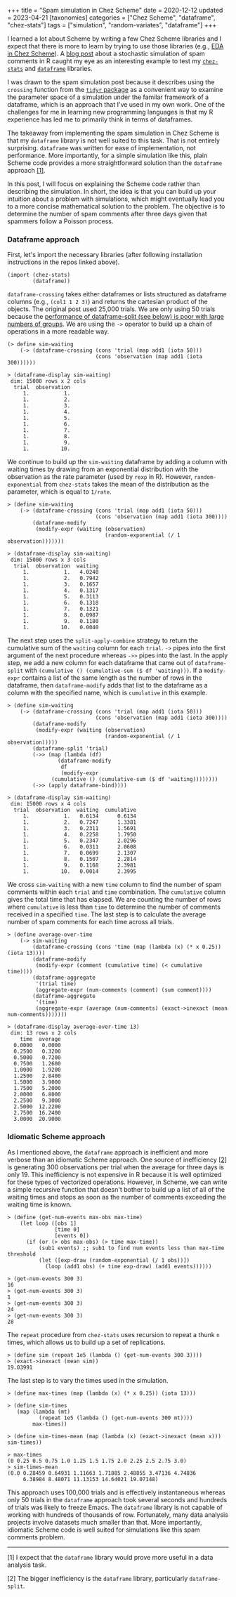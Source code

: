 +++
title = "Spam simulation in Chez Scheme"
date = 2020-12-12
updated = 2023-04-21
[taxonomies]
categories = ["Chez Scheme", "dataframe", "chez-stats"]
tags = ["simulation", "random-variates", "dataframe"]
+++

I learned a lot about Scheme by writing a few Chez Scheme libraries and I expect that there is more to learn by trying to use those libraries (e.g., [EDA in Chez Scheme](/eda-chez-scheme/)). A [blog post](http://varianceexplained.org/r/spam-simulation/) about a stochastic simulation of spam comments in R caught my eye as an interesting example to test my [`chez-stats`](https://github.com/hinkelman/chez-stats) and [`dataframe`](https://github.com/hinkelman/dataframe/) libraries.

<!-- more -->

I was drawn to the spam simulation post because it describes using the `crossing` function from the [`tidyr` package](https://tidyr.tidyverse.org/) as a convenient way to examine the parameter space of a simulation under the familar framework of a dataframe, which is an approach that I've used in my own work. One of the challenges for me in learning new programming languages is that my R experience has led me to primarily think in terms of dataframes. 

The takeaway from implementing the spam simulation in Chez Scheme is that my `dataframe` library is not well suited to this task. That is not entirely surprising. `dataframe` was written for ease of implementation, not performance. More importantly, for a simple simulation like this, plain Scheme code provides a more straightforward solution than the `dataframe` approach [[1]](#1). 

In this post, I will focus on explaining the Scheme code rather than describing the simulation. In short, the idea is that you can build up your intuition about a problem with simulations, which might eventually lead you to a more concise mathematical solution to the problem. The objective is to determine the number of spam comments after three days given that spammers follow a Poisson process. 

### Dataframe approach

First, let's import the necessary libraries (after following installation instructions in the repos linked above).

```
(import (chez-stats)
        (dataframe))
```

`dataframe-crossing` takes either dataframes or lists structured as dataframe columns (e.g., `(col1 1 2 3)`) and returns the cartesian product of the objects. The original post used 25,000 trials. We are only using 50 trials because the [performance of dataframe-split (see below) is poor with large numbers of groups](https://github.com/hinkelman/dataframe/issues/5). We are using the `->` operator to build up a chain of operations in a more readable way.

```
(> define sim-waiting
    (-> (dataframe-crossing (cons 'trial (map add1 (iota 50)))
                            (cons 'observation (map add1 (iota 300))))))

> (dataframe-display sim-waiting)
 dim: 15000 rows x 2 cols
  trial  observation 
     1.           1. 
     1.           2. 
     1.           3. 
     1.           4. 
     1.           5. 
     1.           6. 
     1.           7. 
     1.           8. 
     1.           9. 
     1.          10. 
```

We continue to build up the `sim-waiting` dataframe by adding a column with waiting times by drawing from an exponential distribution with the observation as the rate parameter (used by `rexp` in R). However, `random-exponential` from `chez-stats` takes the mean of the distribution as the parameter, which is equal to `1/rate`.  

```
> (define sim-waiting
    (-> (dataframe-crossing (cons 'trial (map add1 (iota 50)))
                            (cons 'observation (map add1 (iota 300))))
        (dataframe-modify
         (modify-expr (waiting (observation)
                               (random-exponential (/ 1 observation)))))))

> (dataframe-display sim-waiting)
 dim: 15000 rows x 3 cols
  trial  observation  waiting 
     1.           1.   4.0240 
     1.           2.   0.7942 
     1.           3.   0.1657 
     1.           4.   0.1317 
     1.           5.   0.3113 
     1.           6.   0.1318 
     1.           7.   0.1321 
     1.           8.   0.0987 
     1.           9.   0.1180 
     1.          10.   0.0040 
```

The next step uses the `split-apply-combine` strategy to return the cumulative sum of the `waiting` column for each `trial`. `->` pipes into the first argument of the next procedure whereas `->>` pipes into the last. In the apply step, we add a new column for each dataframe that came out of `dataframe-split` with `(cumulative () (cumulative-sum ($ df 'waiting)))`. If a `modify-expr` contains a list of the same length as the number of rows in the dataframe, then `dataframe-modify` adds that list to the dataframe as a column with the specified name, which is `cumulative` in this example.

```
> (define sim-waiting
    (-> (dataframe-crossing (cons 'trial (map add1 (iota 50)))
                            (cons 'observation (map add1 (iota 300))))
        (dataframe-modify
         (modify-expr (waiting (observation)
                               (random-exponential (/ 1 observation)))))
        (dataframe-split 'trial)
        (->> (map (lambda (df)
	            (dataframe-modify
	             df
	             (modify-expr
		      (cumulative () (cumulative-sum ($ df 'waiting))))))))
        (->> (apply dataframe-bind))))

> (dataframe-display sim-waiting)
 dim: 15000 rows x 4 cols
  trial  observation  waiting  cumulative 
     1.           1.   0.6134      0.6134 
     1.           2.   0.7247      1.3381 
     1.           3.   0.2311      1.5691 
     1.           4.   0.2258      1.7950 
     1.           5.   0.2347      2.0296 
     1.           6.   0.0311      2.0608 
     1.           7.   0.0699      2.1307 
     1.           8.   0.1507      2.2814 
     1.           9.   0.1168      2.3981 
     1.          10.   0.0014      2.3995 
```

We cross `sim-waiting` with a new `time` column to find the number of spam comments within each `trial` and `time` combination. The `cumulative` column gives the total time that has elapsed. We are counting the number of rows where `cumulative` is less than `time` to determine the number of comments received in a specified `time`. The last step is to calculate the average number of spam comments for each time across all trials.

```
> (define average-over-time
    (-> sim-waiting
        (dataframe-crossing (cons 'time (map (lambda (x) (* x 0.25)) (iota 13))))
        (dataframe-modify
         (modify-expr (comment (cumulative time) (< cumulative time))))
        (dataframe-aggregate
         '(trial time)
         (aggregate-expr (num-comments (comment) (sum comment))))
        (dataframe-aggregate
         '(time)
         (aggregate-expr (average (num-comments) (exact->inexact (mean num-comments)))))))

> (dataframe-display average-over-time 13)
 dim: 13 rows x 2 cols
    time  average 
  0.0000   0.0000 
  0.2500   0.3200 
  0.5000   0.7200 
  0.7500   1.2600 
  1.0000   1.9200 
  1.2500   2.8400 
  1.5000   3.9000 
  1.7500   5.2000 
  2.0000   6.8000 
  2.2500   9.3000 
  2.5000  12.2200 
  2.7500  16.2400 
  3.0000  20.9000 
```

### Idiomatic Scheme approach

As I mentioned above, the `dataframe` approach is inefficient and more verbose than an idiomatic Scheme approach. One source of inefficiency [[2]](#2) is generating 300 observations per trial when the average for three days is only 19. This inefficiency is not expensive in R because it is well optimized for these types of vectorized operations. However, in Scheme, we can write a simple recursive function that doesn't bother to build up a list of all of the waiting times and stops as soon as the number of comments exceeding the waiting time is known.

```
> (define (get-num-events max-obs max-time)
    (let loop ([obs 1]
               [time 0]
               [events 0])
      (if (or (> obs max-obs) (> time max-time))
          (sub1 events) ;; sub1 to find num events less than max-time threshold
          (let ([exp-draw (random-exponential (/ 1 obs))])
            (loop (add1 obs) (+ time exp-draw) (add1 events))))))

> (get-num-events 300 3)
16
> (get-num-events 300 3)
1
> (get-num-events 300 3)
24
> (get-num-events 300 3)
28
```

The `repeat` procedure from `chez-stats` uses recursion to repeat a thunk `n` times, which allows us to build up a set of replications. 

```
> (define sim (repeat 1e5 (lambda () (get-num-events 300 3))))
> (exact->inexact (mean sim))
19.03991
```

The last step is to vary the times used in the simulation.

```
> (define max-times (map (lambda (x) (* x 0.25)) (iota 13)))

> (define sim-times
   (map (lambda (mt)
          (repeat 1e5 (lambda () (get-num-events 300 mt))))
        max-times))

> (define sim-times-mean (map (lambda (x) (exact->inexact (mean x))) sim-times))

> max-times
(0 0.25 0.5 0.75 1.0 1.25 1.5 1.75 2.0 2.25 2.5 2.75 3.0)
> sim-times-mean
(0.0 0.28459 0.64931 1.11663 1.71885 2.48855 3.47136 4.74836
     6.38984 8.48071 11.13153 14.64021 19.07148)
```

This approach uses 100,000 trials and is effectively instantaneous whereas only 50 trials in the `dataframe` approach took several seconds and hundreds of trials was likely to freeze Emacs. The `dataframe` library is not capable of working with hundreds of thousands of row. Fortunately, many data analysis projects involve datasets much smaller than that. More importantly, idiomatic Scheme code is well suited for simulations like this spam comments problem.

***

<a name="1"></a> [1] I expect that the `dataframe` library would prove more useful in a data analysis task.

<a name="2"></a> [2] The bigger inefficiency is the `dataframe` library, particularly `dataframe-split`. 